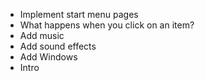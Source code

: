 - Implement start menu pages
- What happens when you click on an item?
- Add music
- Add sound effects
- Add Windows
- Intro

